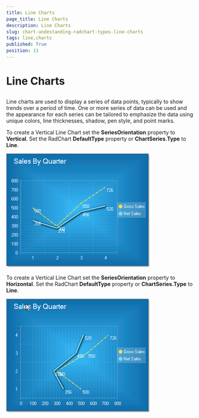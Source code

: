 ```yaml
---
title: Line Charts
page_title: Line Charts
description: Line Charts
slug: chart-undestanding-radchart-types-line-charts
tags: line,charts
published: True
position: 13
---
```


# Line Charts



## 

Line charts are used to display a series of data points, typically to show trends over a period of time. One or more series of data can be used and the appearance for each series can be tailored to emphasize the data using unique colors, line thicknesses, shadow, pen style, and point marks.

To create a Vertical Line Chart set the __SeriesOrientation__ property to __Vertical__. Set the RadChart __DefaultType__ property or __ChartSeries.Type__ to __Line__.

![chart-undestanding-radchart-types-line-charts 001](images/chart-undestanding-radchart-types-line-charts001.png)



To create a Vertical Line Chart set the __SeriesOrientation__ property to __Horizontal__. Set the RadChart __DefaultType__ property or __ChartSeries.Type__ to __Line__.

![chart-undestanding-radchart-types-line-charts 002](images/chart-undestanding-radchart-types-line-charts002.png)
